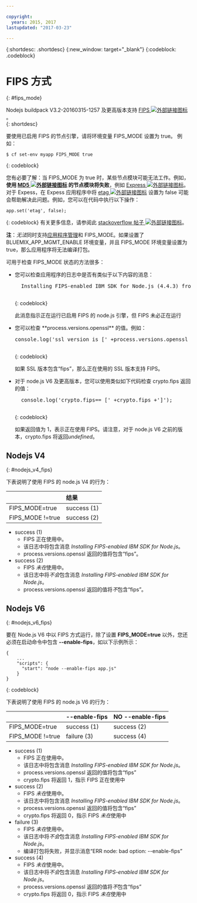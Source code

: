 ```yaml
---

copyright:
  years: 2015, 2017
lastupdated: "2017-03-23"

---
```


{:shortdesc: .shortdesc}
{:new_window: target="_blank"}
{:codeblock: .codeblock}

# FIPS 方式
{: #fips_mode}

Nodejs buildpack V3.2-20160315-1257 及更高版本支持 [FIPS ![外部链接图标](../../icons/launch-glyph.svg "外部链接图标")](https://en.wikipedia.org/wiki/Federal_Information_Processing_Standards)。  
{: shortdesc}

要使用已启用 FIPS 的节点引擎，请将环境变量 FIPS_MODE 设置为 true。
例如：

```
$ cf set-env myapp FIPS_MODE true
```
{: codeblock}

您有必要了解：当 FIPS_MODE 为 true 时，某些节点模块可能无法工作。例如，**使用 [MD5 ![外部链接图标](../../icons/launch-glyph.svg "外部链接图标")](https://en.wikipedia.org/wiki/MD5) 的节点模块将失败**，例如 [Express ![外部链接图标](../../icons/launch-glyph.svg "外部链接图标")](http://expressjs.com/)。对于 Expess，在 Expess 应用程序中将 [etag ![外部链接图标](../../icons/launch-glyph.svg "外部链接图标")](http://expressjs.com/en/api.html) 设置为 false 可能会帮助解决此问题。例如，您可以在代码中执行以下操作：

```
app.set('etag', false);
```
{: codeblock}
有关更多信息，请参阅此 [stackoverflow 帖子 ![外部链接图标](../../icons/launch-glyph.svg "外部链接图标")](http://stackoverflow.com/questions/15191511/disable-etag-header-in-express-node-js)。

**注**：*无法*同时支持[应用程序管理](/docs/manageapps/app_mng.html)和 FIPS_MODE。如果设置了 BLUEMIX_APP_MGMT_ENABLE 环境变量，并且 FIPS_MODE 环境变量设置为 true，那么应用程序将无法编译打包。

可用于检查 FIPS_MODE 状态的方法很多：
<ul>
<li> 您可以检查应用程序的日志中是否有类似于以下内容的消息：    

  <pre>
  Installing FIPS-enabled IBM SDK for Node.js (4.4.3) from cache
  </pre>
  {: codeblock}

此消息指示正在运行已启用 FIPS 的 node.js 引擎，但 FIPS 未必正在运行
</li>

<li> 您可以检查 **process.versions.openssl** 的值。例如：

  <pre>
console.log('ssl version is [' +process.versions.openssl +']');
  </pre>
  {: codeblock}

如果 SSL 版本包含“fips”，那么正在使用的 SSL 版本支持 FIPS。  
</li>

<li> 对于 node.js V6 及更高版本，您可以使用类似如下代码检查 crypto.fips 返回的值：

  <pre>
  console.log('crypto.fips== [' +crypto.fips +']');
  </pre>
  {: codeblock}

如果返回值为 1，表示正在使用 FIPS。请注意，对于 node.js V6 之前的版本，crypto.fips 将返回*undefined*。
</li>
</ul>

## Nodejs V4
{: #nodejs_v4_fips}

下表说明了使用 FIPS 的 node.js V4 的行为：

|                 | 结果|
| :-------------- | :------------ |
|FIPS_MODE=true|success (1)|
|FIPS_MODE !=true|success (2)|

* success (1)
  * FIPS 正在使用中。
  * 该日志中将包含消息 *Installing FIPS-enabled IBM SDK for Node.js*。
  * process.versions.openssl 返回的值将包含“fips”。
* success (2)
  * FIPS *未在*使用中。
  * 该日志中将*不会*包含消息 *Installing FIPS-enabled IBM SDK for Node.js*。
  * process.versions.openssl 返回的值将*不*包含“fips”。

## Nodejs V6
{: #nodejs_v6_fips}

要在 Node.js V6 中以 FIPS 方式运行，除了设置 **FIPS_MODE=true** 以外，您还必须在启动命令中包含 **--enable-fips**，如以下示例所示：
```
{
    ...   
    "scripts": {
      "start": "node --enable-fips app.js"
    }
}
```
{: codeblock}

下表说明了使用 FIPS 的 node.js V6 的行为：

|                 |--enable-fips|NO --enable-fips|
| :-------------- | :------------ | :-------------- |
|FIPS_MODE=true|success (1)|success (2)|
|FIPS_MODE !=true|failure (3)|success (4)|

* success (1)
  * FIPS 正在使用中。
  * 该日志中将包含消息 *Installing FIPS-enabled IBM SDK for Node.js*。
  * process.versions.openssl 返回的值将包含“fips”
  * crypto.fips 将返回 1，指示 FIPS 正在使用中
* success (2)
  * FIPS *未在*使用中。
  * 该日志中将包含消息 *Installing FIPS-enabled IBM SDK for Node.js*。
  * process.versions.openssl 返回的值将包含“fips”
  * crypto.fips 将返回 0，指示 FIPS *未在*使用中
* failure (3)
  * FIPS *未在*使用中。
  * 该日志中将*不会*包含消息 *Installing FIPS-enabled IBM SDK for Node.js*。
  * 编译打包将失败，并显示消息“ERR node: bad option: --enable-fips”
* success (4)
  * FIPS *未在*使用中。
  * 该日志中将*不会*包含消息 *Installing FIPS-enabled IBM SDK for Node.js*。
  * process.versions.openssl 返回的值将*不*包含“fips”
  * crypto.fips 将返回 0，指示 FIPS *未在*使用中
